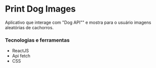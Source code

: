 # Print Dog Images
Aplicativo que interage com "Dog API"" e mostra para o usuário imagens aleatórias de cachorros.

### Tecnologias e ferramentas
<ul>
  <li> ReactJS </ li>
  <li> Api fetch </ li>
  <li> CSS </ li>
</ul>
